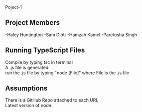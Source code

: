 Poject-1 

## Project Members
-Haley Huntington
-Sam Dlott
-Hamzah Kamel
-Paretosha Singh

## Running TypeScript Files

Compile by typing tsc in terminal <br />
A .js file is generated <br />
run the .js file by typing "node [File]" where File is the .js file <br />


## Assumptions
There is a GitHub Repo attached to each URL  <br />
Latest version of node. 
